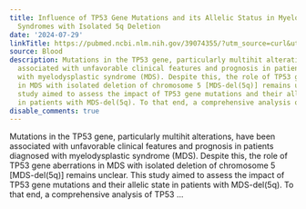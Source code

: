 ```yaml
---
title: Influence of TP53 Gene Mutations and its Allelic Status in Myelodysplastic
  Syndromes with Isolated 5q Deletion
date: '2024-07-29'
linkTitle: https://pubmed.ncbi.nlm.nih.gov/39074355/?utm_source=curl&utm_medium=rss&utm_campaign=journals&utm_content=7603509&fc=None&ff=20240730181334&v=2.18.0.post9+e462414
source: Blood
description: Mutations in the TP53 gene, particularly multihit alterations, have been
  associated with unfavorable clinical features and prognosis in patients diagnosed
  with myelodysplastic syndrome (MDS). Despite this, the role of TP53 gene aberrations
  in MDS with isolated deletion of chromosome 5 [MDS-del(5q)] remains unclear. This
  study aimed to assess the impact of TP53 gene mutations and their allelic state
  in patients with MDS-del(5q). To that end, a comprehensive analysis of TP53 ...
disable_comments: true
---
```

Mutations in the TP53 gene, particularly multihit alterations, have been associated with unfavorable clinical features and prognosis in patients diagnosed with myelodysplastic syndrome (MDS). Despite this, the role of TP53 gene aberrations in MDS with isolated deletion of chromosome 5 [MDS-del(5q)] remains unclear. This study aimed to assess the impact of TP53 gene mutations and their allelic state in patients with MDS-del(5q). To that end, a comprehensive analysis of TP53 ...
